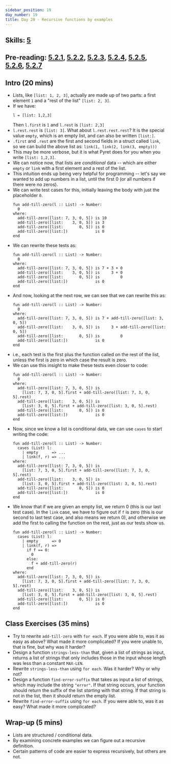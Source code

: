 ```yaml
---
sidebar_position: 19
day_number: 19
title: Day 20 - Recursive functions by examples
---
```


## Skills: [5](/skills/#(5))

## Pre-reading: [5.2.1]({{DCIC_DOMAIN}}/processing-lists.html#%28part._.Making_.Lists_and_.Taking_.Them_.Apart%29), [5.2.2]({{DCIC_DOMAIN}}/processing-lists.html#%28part._my-len%29), [5.2.3]({{DCIC_DOMAIN}}/processing-lists.html#%28part._.Structural_.Problems_with_.Scalar_.Answers%29), [5.2.4]({{DCIC_DOMAIN}}/processing-lists.html#%28part._.Structural_.Problems_that_.Transform_.Lists%29), [5.2.5]({{DCIC_DOMAIN}}/processing-lists.html#%28part._.Structural_.Problems_that_.Select_from_.Lists%29), [5.2.6]({{DCIC_DOMAIN}}/processing-lists.html#%28part._struct-prob-sub-dom%29), [5.2.7]({{DCIC_DOMAIN}}/processing-lists.html#%28part._.More_.Structural_.Problems_with_.Scalar_.Answers%29)

## Intro (20 mins)

- Lists, like `[list: 1, 2, 3]`, actually are made up of two parts: a first
  element `1` and a "rest of the list" `[list: 2, 3]`.
- If we have:
  ```pyret
  l = [list: 1,2,3]
  ```
  Then `l.first` is `1` and `l.rest` is `[list: 2,3]`
- `l.rest.rest` is `[list: 3]`. What about `l.rest.rest.rest`? It is the special
  value `empty`, which is an empty list, and can also be written `[list:]`.
- `.first` and `.rest` are the first and second fields in a struct called `link`, so we can build the
  above list as:
  `link(1, link(2, link(3, empty)))`
- This may be more verbose, but it is what Pyret does for you when you write `[list: 1,2,3]`.
- We can notice now, that lists are _conditional_ data -- which are either
  `empty` or `link` with a first element and a rest of the list.
- This intuition ends up being very helpful for programming -- let's say we wanted to add
  up numbers in a list, until the first 0 (or all numbers if there were no zeros). 
- We can write test cases for this, initially leaving the body with just the placeholder `0`.
  ```pyret
  fun add-till-zero(l :: List) -> Number:
    0
  where:
    add-till-zero([list: 7, 3, 0, 5]) is 10
    add-till-zero([list:    3, 0, 5]) is 3
    add-till-zero([list:       0, 5]) is 0
    add-till-zero([list:])            is 0
  end
  ```
- We can rewrite these tests as:
  ```pyret
  fun add-till-zero(l :: List) -> Number:
    0
  where:
    add-till-zero([list: 7, 3, 0, 5]) is 7 + 3 + 0
    add-till-zero([list:    3, 0, 5]) is     3 + 0
    add-till-zero([list:       0, 5]) is         0
    add-till-zero([list:])            is 0
  end
  ```
- And now, looking at the next row, we can see that we can rewrite this as:
  ```pyret
  fun add-till-zero(l :: List) -> Number:
    0
  where:
    add-till-zero([list: 7, 3, 0, 5]) is 7 + add-till-zero([list: 3, 0, 5])
    add-till-zero([list:    3, 0, 5]) is     3 + add-till-zero([list: 0, 5])
    add-till-zero([list:       0, 5]) is         0
    add-till-zero([list:])            is 0
  end
  ```
- i.e., each test is the first plus the function called on the rest of
  the list, unless the first is zero in which case the result is zero.
- We can use this insight to make these tests even closer to code:
  ```pyret
  fun add-till-zero(l :: List) -> Number:
    0
  where:
    add-till-zero([list: 7, 3, 0, 5]) is 
      [list: 7, 3, 0, 5].first + add-till-zero([list: 7, 3, 0, 5].rest)
    add-till-zero([list:    3, 0, 5]) is     
      [list: 3, 0, 5].first + add-till-zero([list: 3, 0, 5].rest)
    add-till-zero([list:       0, 5]) is 0
    add-till-zero([list:])            is 0
  end
  ```
- Now, since we know a list is conditional data, we can use `cases` to start writing
  the code:
  ```pyret
  fun add-till-zero(l :: List) -> Number:
    cases (List) l:
      | empty      => ... 
      | link(f, r) => ...
  where:
    add-till-zero([list: 7, 3, 0, 5]) is 
      [list: 7, 3, 0, 5].first + add-till-zero([list: 7, 3, 0, 5].rest)
    add-till-zero([list:    3, 0, 5]) is     
      [list: 3, 0, 5].first + add-till-zero([list: 3, 0, 5].rest)
    add-till-zero([list:       0, 5]) is 0
    add-till-zero([list:])            is 0
  end
  ```
- We know that if we are given an empty list, we return 0 (this is our last test case). In the `link` case, we
  have to figure out if `f` is zero (this is our second to last test case, and also means we return 0), and otherwise we add the first to calling the 
  function on the rest, just as our tests show us.
  ```pyret
  fun add-till-zero(l :: List) -> Number:
    cases (List) l:
      | empty      => 0 
      | link(f, r) => 
        if f == 0:
          0
        else:
          f + add-till-zero(r)
        end
  where:
    add-till-zero([list: 7, 3, 0, 5]) is 
      [list: 7, 3, 0, 5].first + add-till-zero([list: 7, 3, 0, 5].rest)
    add-till-zero([list:    3, 0, 5]) is     
      [list: 3, 0, 5].first + add-till-zero([list: 3, 0, 5].rest)
    add-till-zero([list:       0, 5]) is 0
    add-till-zero([list:])            is 0
  end
  ```
 

## Class Exercises (35 mins)
- Try to rewrite `add-till-zero` with `for each`. If you were able to, was it as
  easy as above? What made it more complicated? If you were unable to, that is
  fine, but why was it harder?
- Design a function `strings-less-than` that, given a list of strings as input,
  returns a list of strings that only includes those in the input whose length
  was less than a constant `MAX-LEN`. 
- Rewrite `strings-less-than` using `for each`. Was it harder? Why or why not?
- Design a function `find-error-suffix` that takes as input a list of strings,
  which may include the string `"error"`. If that string occurs, your function
  should return the suffix of the list _starting_ with that string. If that
  string is not in the list, then it should return the empty list.
- Rewrite `find-error-suffix` using `for each`. If you were able to, was it as 
  easy? What made it more complicated?

## Wrap-up (5 mins)
- Lists are structured / conditional data.
- By examining concrete examples we can figure out a recursive definition.
- Certain patterns of code are easier to express recursively, but others are not.

